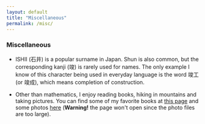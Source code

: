 ```yaml
---
layout: default
title: "Miscellaneous"
permalink: /misc/
---
```


### Miscellaneous

- ISHII (石井) is a popular surname in Japan. Shun is also common, but the corresponding kanji (竣) is rarely used for names. The only example I know of this character being used in everyday language is the word 竣工 (or 竣成), which means completion of construction.

- Other than mathematics, I enjoy reading books, hiking in mountains and taking pictures. You can find some of my favorite books at [this page](/books) and some photos [here](/photos) (**Warning!** the page won't open since the photo files are too large).
